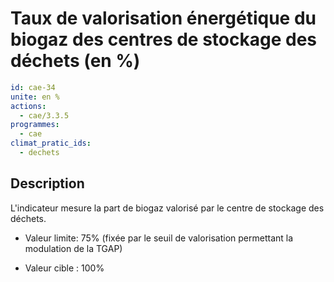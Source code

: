 # Taux de valorisation énergétique du biogaz des centres de stockage des déchets (en %)
```yaml
id: cae-34
unite: en %
actions:
  - cae/3.3.5
programmes:
  - cae
climat_pratic_ids:
  - dechets
```
## Description
L'indicateur mesure la part de biogaz valorisé par le centre de stockage des déchets.

- Valeur limite: 75% (fixée par le seuil de valorisation permettant la modulation de la TGAP)

- Valeur cible : 100%




